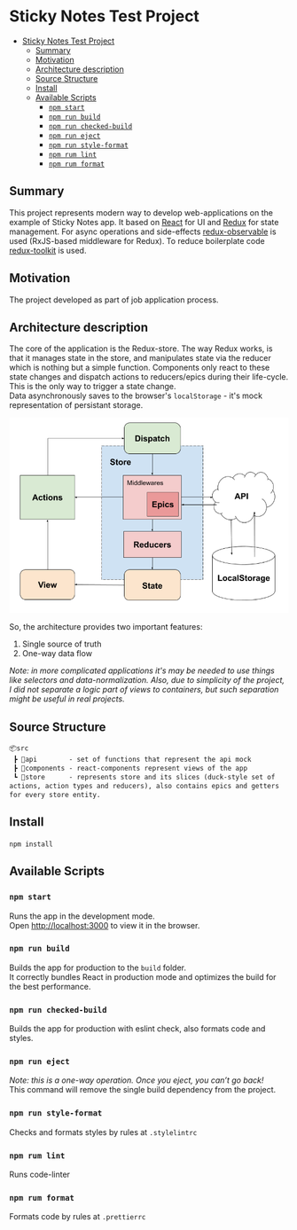 # Sticky Notes Test Project
- [Sticky Notes Test Project](#sticky-notes-test-project)
  - [Summary](#summary)
  - [Motivation](#motivation)
  - [Architecture description](#architecture-description)
  - [Source Structure](#source-structure)
  - [Install](#install)
  - [Available Scripts](#available-scripts)
    - [`npm start`](#npm-start)
    - [`npm run build`](#npm-run-build)
    - [`npm run checked-build`](#npm-run-checked-build)
    - [`npm run eject`](#npm-run-eject)
    - [`npm run style-format`](#npm-run-style-format)
    - [`npm rum lint`](#npm-rum-lint)
    - [`npm rum format`](#npm-rum-format)

## Summary
This project represents modern way to develop web-applications on the example of Sticky Notes app. It based on [React](https://reactjs.org/) for UI and [Redux](https://redux.js.org/) for state management. For async operations and side-effects [redux-observable](https://redux-observable.js.org/) is used (RxJS-based middleware for Redux). To reduce boilerplate code [redux-toolkit](https://redux-toolkit.js.org) is used.

## Motivation

The project developed as part of job application process.

## Architecture description

The core of the application is the Redux-store. The way Redux works, is that it manages state in the store, and manipulates state via the reducer which is nothing but a simple function. Components only react to these state changes and dispatch actions to reducers/epics during their life-cycle. This is the only way to trigger a state change.<br />
Data asynchronously saves to the browser's `localStorage` - it's mock representation of persistant storage.

![Data flow image](data-flow.png?raw=true "Data flow")

So, the architecture provides two important features:
1. Single source of truth 
2. One-way data flow

*Note: in more complicated applications it's may be needed to use things like selectors and data-normalization. Also, due to simplicity of the project, I did not separate a logic part of views to containers, but such separation might be useful in real projects.*

## Source Structure
```
📦src
 ┣ 📂api        - set of functions that represent the api mock
 ┣ 📂components - react-components represent views of the app
 ┗ 📂store      - represents store and its slices (duck-style set of actions, action types and reducers), also contains epics and getters for every store entity.
```

## Install

`npm install`

## Available Scripts

### `npm start`

Runs the app in the development mode.<br />
Open [http://localhost:3000](http://localhost:3000) to view it in the browser.

### `npm run build`

Builds the app for production to the `build` folder.<br />
It correctly bundles React in production mode and optimizes the build for the best performance.

### `npm run checked-build`

Builds the app for production with eslint check, also formats code and styles.

### `npm run eject`

*Note: this is a one-way operation. Once you eject, you can’t go back!*<br />
This command will remove the single build dependency from the project.

### `npm run style-format`

Checks and formats styles by rules at `.stylelintrc`

### `npm rum lint`

Runs code-linter

### `npm rum format`

Formats code by rules at `.prettierrc`




